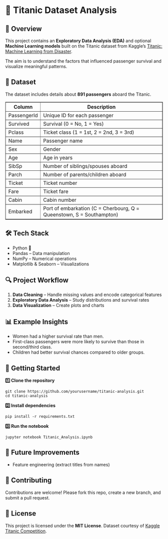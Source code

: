 <!DOCTYPE html>
<html>
<head>
  <title>Titanic Dataset Analysis</title>
</head>
<body>

  <h1>🚢 Titanic Dataset Analysis</h1>

  <h2>📌 Overview</h2>
  <p>
    This project contains an <b>Exploratory Data Analysis (EDA)</b> and optional <b>Machine Learning models</b> 
    built on the Titanic dataset from Kaggle’s 
    <a href="https://www.kaggle.com/c/titanic">Titanic: Machine Learning from Disaster</a>.
  </p>
  <p>The aim is to understand the factors that influenced passenger survival and visualize meaningful patterns.</p>

  <h2>📂 Dataset</h2>
  <p>The dataset includes details about <b>891 passengers</b> aboard the Titanic.</p>

  <table border="1" cellpadding="5" cellspacing="0">
    <tr><th>Column</th><th>Description</th></tr>
    <tr><td>PassengerId</td><td>Unique ID for each passenger</td></tr>
    <tr><td>Survived</td><td>Survival (0 = No, 1 = Yes)</td></tr>
    <tr><td>Pclass</td><td>Ticket class (1 = 1st, 2 = 2nd, 3 = 3rd)</td></tr>
    <tr><td>Name</td><td>Passenger name</td></tr>
    <tr><td>Sex</td><td>Gender</td></tr>
    <tr><td>Age</td><td>Age in years</td></tr>
    <tr><td>SibSp</td><td>Number of siblings/spouses aboard</td></tr>
    <tr><td>Parch</td><td>Number of parents/children aboard</td></tr>
    <tr><td>Ticket</td><td>Ticket number</td></tr>
    <tr><td>Fare</td><td>Ticket fare</td></tr>
    <tr><td>Cabin</td><td>Cabin number</td></tr>
    <tr><td>Embarked</td><td>Port of embarkation (C = Cherbourg, Q = Queenstown, S = Southampton)</td></tr>
  </table>

  <h2>🛠️ Tech Stack</h2>
  <ul>
    <li>Python 🐍</li>
    <li>Pandas – Data manipulation</li>
    <li>NumPy – Numerical operations</li>
    <li>Matplotlib & Seaborn – Visualizations</li>
  </ul>

  <h2>🔍 Project Workflow</h2>
  <ol>
    <li><b>Data Cleaning</b> – Handle missing values and encode categorical features</li>
    <li><b>Exploratory Data Analysis</b> – Study distributions and survival rates</li>
    <li><b>Data Visualization</b> – Create plots and charts</li>
  </ol>

  <h2>📊 Example Insights</h2>
  <ul>
    <li>Women had a higher survival rate than men.</li>
    <li>First-class passengers were more likely to survive than those in second/third class.</li>
    <li>Children had better survival chances compared to older groups.</li>
  </ul>

  <h2>🚀 Getting Started</h2>
  <p><b>1️⃣ Clone the repository</b></p>
  <pre><code>git clone https://github.com/yourusername/titanic-analysis.git
cd titanic-analysis</code></pre>

  <p><b>2️⃣ Install dependencies</b></p>
  <pre><code>pip install -r requirements.txt</code></pre>

  <p><b>3️⃣ Run the notebook</b></p>
  <pre><code>jupyter notebook Titanic_Analysis.ipynb</code></pre>

  <h2>📌 Future Improvements</h2>
  <ul>
    <li>Feature engineering (extract titles from names)</li>
  </ul>

  <h2>🤝 Contributing</h2>
  <p>Contributions are welcome! Please fork this repo, create a new branch, and submit a pull request.</p>

  <h2>📜 License</h2>
  <p>This project is licensed under the <b>MIT License</b>. Dataset courtesy of 
    <a href="https://www.kaggle.com/c/titanic">Kaggle Titanic Competition</a>.
  </p>

</body>
</html>
